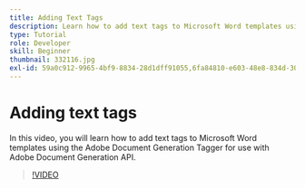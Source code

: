 ```yaml
---
title: Adding Text Tags
description: Learn how to add text tags to Microsoft Word templates using Adobe Document Generation Tagger for use with Adobe Document Generation API
type: Tutorial
role: Developer
skill: Beginner
thumbnail: 332116.jpg
exl-id: 59a0c912-9965-4bf9-8834-28d1dff91055,6fa84810-e603-48e8-834d-302619eb29c0
---
```


# Adding text tags

In this video, you will learn how to add text tags to Microsoft Word templates using the Adobe Document Generation Tagger for use with Adobe Document Generation API.

>[!VIDEO](https://video.tv.adobe.com/v/332116?hidetitle=true)
